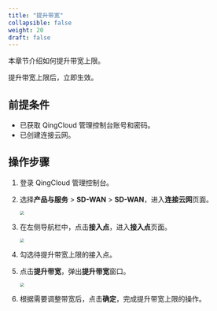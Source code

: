 ```yaml
---
title: "提升带宽"
collapsible: false
weight: 20
draft: false
---
```


本章节介绍如何提升带宽上限。

提升带宽上限后，立即生效。

## 前提条件

- 已获取 QingCloud 管理控制台账号和密码。
- 已创建连接云网。

## 操作步骤

1. 登录 QingCloud 管理控制台。

2. 选择**产品与服务** > **SD-WAN** > **SD-WAN**，进入**连接云网**页面。

   <img src="../../../_images/qs_cloud_network.png" style="zoom:50%;" />

3. 在左侧导航栏中，点击**接入点**，进入**接入点**页面。

   <img src="../../../_images/qs_light_access.png" style="zoom:50%;" />

4. 勾选待提升带宽上限的接入点。

5. 点击**提升带宽**，弹出**提升带宽**窗口。

   <img src="../../../_images/um_up_bandwidth.png" style="zoom:50%;" />

6. 根据需要调整带宽后，点击**确定**，完成提升带宽上限的操作。


